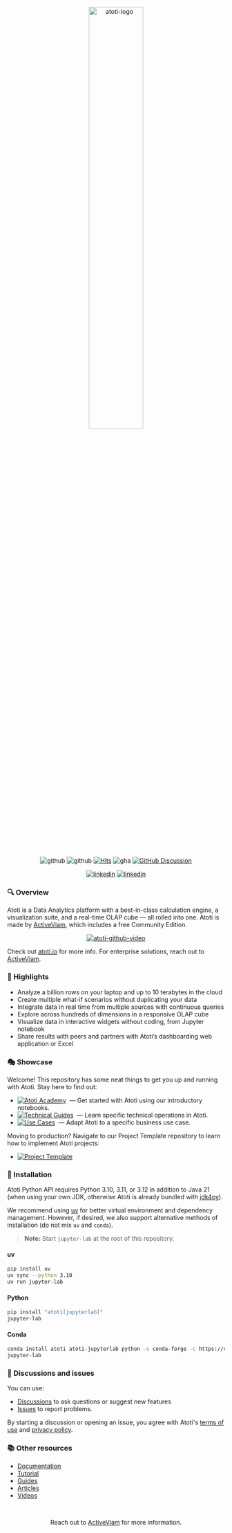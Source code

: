 <p align="center">
  <picture>
    <source media="(prefers-color-scheme: dark)" srcset="https://data.atoti.io/notebooks/banners/Atoti_Logo_White-01.svg">
    <source media="(prefers-color-scheme: light)" srcset="https://data.atoti.io/notebooks/banners/Atoti_Logo_Purple-01.svg">
    <img alt="atoti-logo" width="50%">
  </picture>
</p>

<p align="center">
  <img src="https://img.shields.io/github/v/release/atoti/atoti" alt="github">
  <img src="https://img.shields.io/pypi/dm/atoti" alt="github">
  <a href="https://hits.seeyoufarm.com"><img src="https://hits.seeyoufarm.com/api/count/incr/badge.svg?url=https%3A%2F%2Fgithub.com%2Fatoti%2Fatoti&count_bg=%2379C83D&title_bg=%23555555&icon=&icon_color=%23E7E7E7&title=daily%2Ftotal+visits&edge_flat=false" alt="Hits"></a>
  <img src="https://github.com/github/docs/actions/workflows/test.yml/badge.svg" alt="gha">
  <a href="https://github.com/atoti/atoti/discussions"><img src="https://img.shields.io/github/discussions/atoti/atoti" alt="GitHub Discussion"></a>
</p>

<p align="center">
  <a href="https://www.linkedin.com/showcase/atoti/"><img src="https://img.shields.io/badge/linkedin-%230077B5.svg?style=for-the-badge&logo=linkedin&logoColor=white" alt="linkedin"></a>
  <a href="https://mobile.x.com/atoti_io"><img src="https://img.shields.io/badge/X-%23000000.svg?style=for-the-badge&logo=X&logoColor=white" alt="linkedin"></a>
</p>

### 🔍 Overview  

Atoti is a Data Analytics platform with a best-in-class calculation engine, a visualization suite, and a real-time OLAP cube — all rolled into one. Atoti is made by [ActiveViam](https://www.activeviam.com/), which includes a free Community Edition.

<p align="center">
    <a href="https://www.youtube.com/watch?v=8QJe-3eWHgo" target="_blank"><img src="https://data.atoti.io/notebooks/banners/atoti-github-video.png" alt="atoti-github-video"></a>
</p>

Check out [atoti.io](https://www.atoti.io/) for more info. For enterprise solutions, reach out to [ActiveViam](https://www.activeviam.com/).  
  
  
### 🔭 Highlights
  
- Analyze a billion rows on your laptop and up to 10 terabytes in the cloud
- Create multiple what-if scenarios without duplicating your data
- Integrate data in real time from multiple sources with continuous queries
- Explore across hundreds of dimensions in a responsive OLAP cube
- Visualize data in interactive widgets without coding, from Jupyter notebook
- Share results with peers and partners with Atoti’s dashboarding web application or Excel


### 🎭 Showcase 

Welcome! This repository has some neat things to get you up and running with Atoti. Stay here to find out:

* <a href="./01-atoti-academy/"><img src="https://img.shields.io/badge/Atoti%20Academy-9E4F8A" alt="Atoti Academy"></a>&nbsp; — Get started with Atoti using our introductory notebooks.
* <a href="./02-technical-guides/"><img src="https://img.shields.io/badge/Technical%20Guides-9E4F8A" alt="Technical Guides"></a>&nbsp; — Learn specific technical operations in Atoti.
* <a href="./03-use-cases/"><img src="https://img.shields.io/badge/Use%20Cases-9E4F8A" alt="Use Cases"></a>&nbsp; — Adapt Atoti to a specific business use case.

Moving to production? Navigate to our Project Template repository to learn how to implement Atoti projects:

* <a href="https://github.com/atoti/project-template"><img src="https://img.shields.io/badge/Project%20Template-9E4F8A" alt="Project Template"></a>&nbsp;


### 🧰 Installation

Atoti Python API requires Python 3.10, 3.11, or 3.12 in addition to Java 21 (when using your own JDK, otherwise Atoti is already bundled with [jdk4py](https://github.com/activeviam/jdk4py)).

We recommend using [uv](https://github.com/astral-sh/uv) for better virtual environment and dependency management. However, if desired, we also support alternative methods of installation (do not mix `uv` and `conda`).

> **Note:** Start `jupyter-lab` at the root of this repository.

#### uv

```bash
pip install uv
uv sync --python 3.10
uv run jupyter-lab
```

#### Python

```bash
pip install "atoti[jupyterlab]"
jupyter-lab
```

#### Conda

```bash
conda install atoti atoti-jupyterlab python -c conda-forge -c https://conda.atoti.io
jupyter-lab
```  


### 💬 Discussions and issues

You can use:
- [Discussions](https://github.com/atoti/atoti/discussions) to ask questions or suggest new features
- [Issues](https://github.com/atoti/atoti/issues) to report problems.

By starting a discussion or opening an issue, you agree with Atoti's [terms of use](https://www.atoti.io/terms) and [privacy policy](https://www.atoti.io/privacy-policy).


### 📚 Other resources

- [Documentation](https://docs.atoti.io/latest/index.html)
- [Tutorial](https://docs.atoti.io/latest/getting_started/tutorial/tutorial.html)
- [Guides](https://www.atoti.io/guides/)
- [Articles](https://www.atoti.io/articles/)
- [Videos](https://www.atoti.io/resources/videos/)


<br/>
<p align="center">
  Reach out to <a href="https://activeviam.com/contact-us/?utm_source=github&utm_medium=atoti">ActiveViam</a> for more information.
</p>